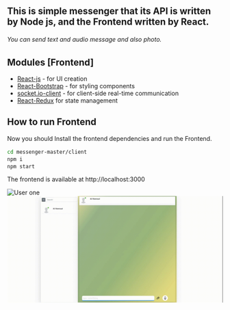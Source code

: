 
## This is simple messenger that its API is written by Node js, and the Frontend written by React.

###### You can send text and audio message and also photo.

## Modules [Frontend]

- [React-js] - for UI creation
- [React-Bootstrap] - for styling components
- [socket.io-client] - for client-side real-time communication
- [React-Redux] for state management


## How to run Frontend

Now you should Install the frontend dependencies and run the Frontend.

```sh
cd messenger-master/client
npm i
npm start
```
The frontend is available at http://localhost:3000


![User one](https://github.com/alinowrouzii/messenger/blob/master/md/user-one.gif)
![User one](https://github.com/alinowrouzii/messenger/blob/master/md/user-two.gif)



   [React-js]: <https://reactjs.org/>
   [React-Bootstrap]: <https://react-bootstrap.github.io/>
   [Socket.io-client]: <https://www.npmjs.com/package/socket.io-client>
   [React-redux]: <https://react-redux.js.org/>
   
